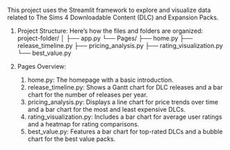 This project uses the Streamlit framework to explore and visualize data related to The Sims 4 Downloadable Content (DLC) and Expansion Packs.

1. Project Structure:
Here’s how the files and folders are organized:
project-folder/
│
├── app.py
└── Pages/
    ├── home.py
    ├── release_timeline.py
    ├── pricing_analysis.py
    ├── rating_visualization.py
    └── best_value.py

2. Pages Overview: 
	1.	home.py: The homepage with a basic introduction.
	2.	release_timeline.py: Shows a Gantt chart for DLC releases and a bar chart for the number of releases per year.
	3.	pricing_analysis.py: Displays a line chart for price trends over time and a bar chart for the most and least expensive DLCs.
	4.	rating_visualization.py: Includes a bar chart for average user ratings and a heatmap for rating comparisons.
	5.	best_value.py: Features a bar chart for top-rated DLCs and a bubble chart for the best value packs.

